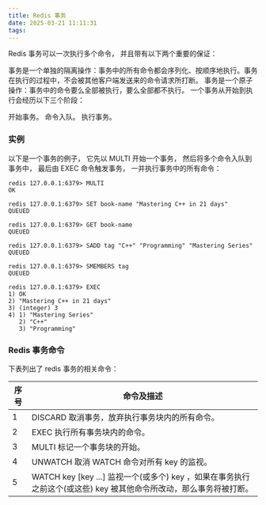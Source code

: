 ```yaml
---
title: Redis 事务
date: 2025-03-21 11:11:31
tags:
---
```

Redis 事务可以一次执行多个命令， 并且带有以下两个重要的保证：

事务是一个单独的隔离操作：事务中的所有命令都会序列化、按顺序地执行。事务在执行的过程中，不会被其他客户端发送来的命令请求所打断。
事务是一个原子操作：事务中的命令要么全部被执行，要么全部都不执行。
一个事务从开始到执行会经历以下三个阶段：

开始事务。
命令入队。
执行事务。

### 实例

以下是一个事务的例子， 它先以 MULTI 开始一个事务， 然后将多个命令入队到事务中， 最后由 EXEC 命令触发事务， 一并执行事务中的所有命令：

```text
redis 127.0.0.1:6379> MULTI
OK
 
redis 127.0.0.1:6379> SET book-name "Mastering C++ in 21 days"
QUEUED
 
redis 127.0.0.1:6379> GET book-name
QUEUED
 
redis 127.0.0.1:6379> SADD tag "C++" "Programming" "Mastering Series"
QUEUED
 
redis 127.0.0.1:6379> SMEMBERS tag
QUEUED
 
redis 127.0.0.1:6379> EXEC
1) OK
2) "Mastering C++ in 21 days"
3) (integer) 3
4) 1) "Mastering Series"
   2) "C++"
   3) "Programming"
```

### Redis 事务命令
下表列出了 redis 事务的相关命令：   

|序号	|命令及描述|
|----|----|
|1|	DISCARD 取消事务，放弃执行事务块内的所有命令。|
|2|	EXEC 执行所有事务块内的命令。|
|3|	MULTI 标记一个事务块的开始。|
|4|	UNWATCH 取消 WATCH 命令对所有 key 的监视。|
|5|	WATCH key [key ...] 监视一个(或多个) key ，如果在事务执行之前这个(或这些) key 被其他命令所改动，那么事务将被打断。|

